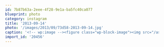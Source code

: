```yaml
---
id: 7b87b63a-2eee-4f28-9e1a-ba5fc40ca077
blueprint: photo
category: instagram
title: '2013-09-14'
photo: '/images/2013/09/73d58-2013-09-14.jpg'
caption: '<!-- wp:image --><figure class="wp-block-image"><img src="/assets/images/2013/09/73d58-2013-09-14.jpg" /></figure><!-- /wp:image --><!-- wp:paragraph --><p>All the burger things</p><!-- /wp:paragraph -->'
import_id: '20456'
---
```

